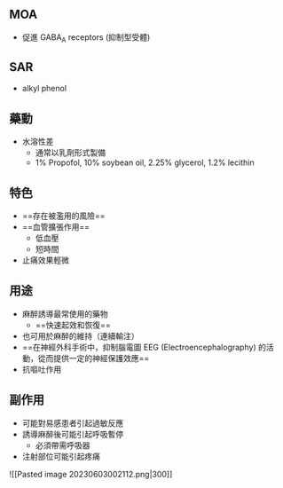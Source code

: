 ## MOA
- 促進 GABA<sub>A</sub> receptors (抑制型受體)
## SAR
- alkyl phenol
## 藥動
- 水溶性差
	- 通常以乳劑形式製備
	- 1% Propofol, 10% soybean oil, 2.25% glycerol, 1.2% lecithin
## 特色
- ==存在被濫用的風險==
- ==血管擴張作用==
	- 低血壓
	- 短時間
- 止痛效果輕微
## 用途
- 麻醉誘導最常使用的藥物
	- ==快速起效和恢復==
- 也可用於麻醉的維持（連續輸注）
- ==在神經外科手術中，抑制腦電圖 EEG (Electroencephalography) 的活動，從而提供一定的神經保護效應==
- 抗嘔吐作用
## 副作用
- 可能對易感患者引起過敏反應
- 誘導麻醉後可能引起呼吸暫停
	- 必須帶需呼吸器
- 注射部位可能引起疼痛

![[Pasted image 20230603002112.png|300]]
